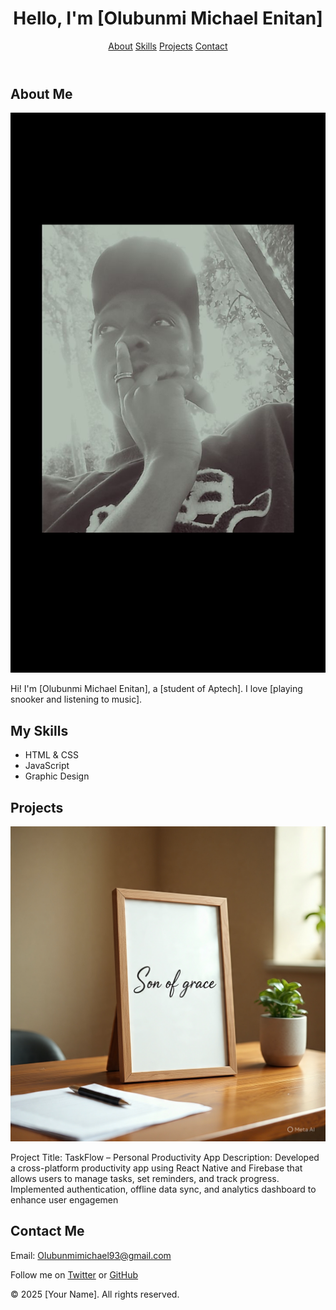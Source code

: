<!DOCTYPE html>
<html lang="en">
<head>
  <meta charset="UTF-8">
  <meta name="viewport" content="width=device-width, initial-scale=1.0">
  <title>About Me - [Olubunmi Michael Enitan]</title>
  <link rel="stylesheet" href="Mywebsites.css">
</head>
<body>

  <header>
    <h1>Hello, I'm <span>[Olubunmi Michael Enitan]</span></h1>
    <nav>
      <a href="#about">About</a>
      <a href="#skills">Skills</a>
      <a href="#projects">Projects</a>
      <a href="#contact">Contact</a>
    </nav>
  </header>

  <section id="about">
    <h2>About Me</h2>
    <img src="image copy.png" alt="Profile picture">
    <p>Hi! I'm [Olubunmi Michael Enitan], a [student of Aptech]. I love [playing snooker and listening to music].</p>
  </section>

  <section id="skills">
    <h2>My Skills</h2>
    <ul>
      <li>HTML & CSS</li>
      <li>JavaScript</li>
      <li>Graphic Design</li>
    </ul>
  </section>

  <section id="projects">
    <h2>Projects</h2>
    <div class="project">
      <img src="image copy 2.png" alt="Project 1">
      <p>Project Title: TaskFlow – Personal Productivity App
Description:
Developed a cross-platform productivity app using React Native and Firebase that allows users to manage tasks, set reminders, and track progress. Implemented authentication, offline data sync, and analytics dashboard to enhance user engagemen</p>
    </div>
  </section>

  <section id="contact">
    <h2>Contact Me</h2>
    <p>Email: <a href="mailto:youremail@example.com">Olubunmimichael93@gmail.com</a></p>
    <p>Follow me on <a href="https://twitter.com/">Twitter</a> or <a href="https://github.com/">GitHub</a></p>
  </section>

  <footer>
    <p>© 2025 [Your Name]. All rights reserved.</p>
  </footer>

</body>
</html>

